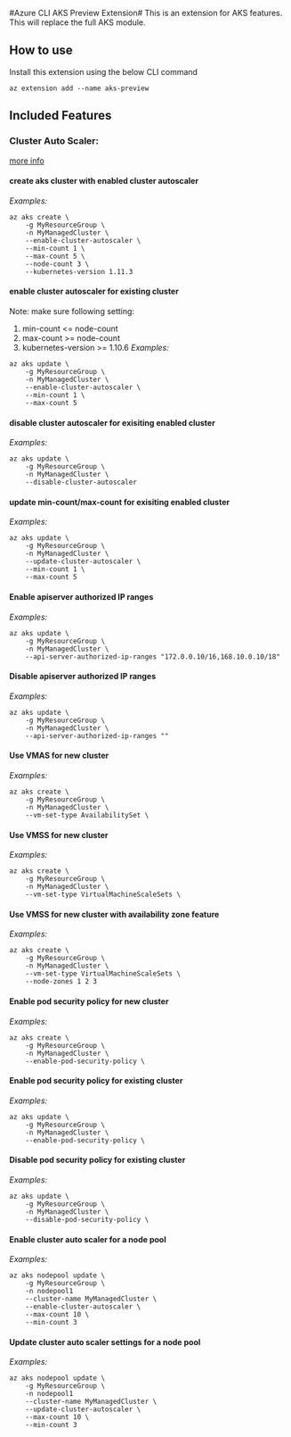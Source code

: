 #Azure CLI AKS Preview Extension#
This is an extension for AKS features. This will replace the full AKS module.

## How to use ##
Install this extension using the below CLI command
```
az extension add --name aks-preview
```

## Included Features
### Cluster Auto Scaler:
[more info](https://docs.microsoft.com/en-us/azure/aks/autoscaler)


#### create aks cluster with enabled cluster autoscaler
*Examples:*
```
az aks create \
    -g MyResourceGroup \
    -n MyManagedCluster \
    --enable-cluster-autoscaler \
    --min-count 1 \
    --max-count 5 \
    --node-count 3 \
    --kubernetes-version 1.11.3
```

#### enable cluster autoscaler for existing cluster
Note: make sure following setting:
1. min-count <= node-count
2. max-count >= node-count
3. kubernetes-version >= 1.10.6
*Examples:*
```
az aks update \
    -g MyResourceGroup \
    -n MyManagedCluster \
    --enable-cluster-autoscaler \
    --min-count 1 \
    --max-count 5
```

#### disable cluster autoscaler for exisiting enabled cluster
*Examples:*
```
az aks update \
    -g MyResourceGroup \
    -n MyManagedCluster \
    --disable-cluster-autoscaler
```

#### update min-count/max-count for exisiting enabled cluster
*Examples:*
```
az aks update \
    -g MyResourceGroup \
    -n MyManagedCluster \
    --update-cluster-autoscaler \
    --min-count 1 \
    --max-count 5
```

#### Enable apiserver authorized IP ranges

*Examples:*

```
az aks update \
    -g MyResourceGroup \
    -n MyManagedCluster \
    --api-server-authorized-ip-ranges "172.0.0.10/16,168.10.0.10/18"
```

#### Disable apiserver authorized IP ranges

*Examples:*

```
az aks update \
    -g MyResourceGroup \
    -n MyManagedCluster \
    --api-server-authorized-ip-ranges ""
```

#### Use VMAS for new cluster
*Examples:*
```
az aks create \
    -g MyResourceGroup \
    -n MyManagedCluster \
    --vm-set-type AvailabilitySet \
```

#### Use VMSS for new cluster
*Examples:*
```
az aks create \
    -g MyResourceGroup \
    -n MyManagedCluster \
    --vm-set-type VirtualMachineScaleSets \
```

#### Use VMSS for new cluster with availability zone feature
*Examples:*
```
az aks create \
    -g MyResourceGroup \
    -n MyManagedCluster \
    --vm-set-type VirtualMachineScaleSets \
    --node-zones 1 2 3
```

#### Enable pod security policy for new cluster
*Examples:*
```
az aks create \
    -g MyResourceGroup \
    -n MyManagedCluster \
    --enable-pod-security-policy \
```

#### Enable pod security policy for existing cluster
*Examples:*
```
az aks update \
    -g MyResourceGroup \
    -n MyManagedCluster \
    --enable-pod-security-policy \
```

#### Disable pod security policy for existing cluster
*Examples:*
```
az aks update \
    -g MyResourceGroup \
    -n MyManagedCluster \
    --disable-pod-security-policy \
```

#### Enable cluster auto scaler for a node pool
*Examples:*
```
az aks nodepool update \
    -g MyResourceGroup \
    -n nodepool1
    --cluster-name MyManagedCluster \
    --enable-cluster-autoscaler \
    --max-count 10 \
    --min-count 3
```

#### Update cluster auto scaler settings for a node pool
*Examples:*
```
az aks nodepool update \
    -g MyResourceGroup \
    -n nodepool1
    --cluster-name MyManagedCluster \
    --update-cluster-autoscaler \
    --max-count 10 \
    --min-count 3
```